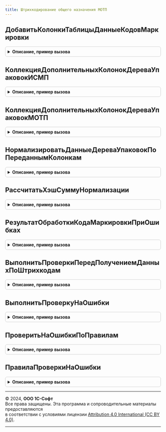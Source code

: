 ```yaml
---
title: Штрихкодирование общего назначения МОТП
---
```



## ДобавитьКолонкиТаблицыДанныеКодовМаркировки
<details style="margin: 1em 0; padding: 0.5em; border: 1px solid #ccc; border-radius: 6px;">

<summary style="font-weight: bold; cursor: pointer;">Описание, пример вызова</summary>

```bsl

// Дополняет базовую таблицу "ДанныеКодовМаркировки" необходимыми колонками для табачной продукции.
//
// Параметры:
//  ДанныеПоШтрихкодам    - См. ШтрихкодированиеОбщегоНазначенияИС.ИнициализацияДанныхПоШтрихкодам
//  ПараметрыСканирования - См. ШтрихкодированиеОбщегоНазначенияИС.ПараметрыСканирования
//  ДанныеКодовМаркировки - См. ШтрихкодированиеОбщегоНазначенияИС.ИнициализацияТаблицыДанныхКодовМаркировки
Процедура ДобавитьКолонкиТаблицыДанныеКодовМаркировки(ДанныеПоШтрихкодам, ПараметрыСканирования = Неопределено, ДанныеКодовМаркировки = Неопределено) Экспорт
```

Пример вызова
```bsl
ШтрихкодированиеОбщегоНазначенияМОТП.ДобавитьКолонкиТаблицыДанныеКодовМаркировки(ДанныеПоШтрихкодам, ПараметрыСканирования, ДанныеКодовМаркировки);
```
</details>

## КоллекцияДополнительныхКолонокДереваУпаковокИСМП
<details style="margin: 1em 0; padding: 0.5em; border: 1px solid #ccc; border-radius: 6px;">

<summary style="font-weight: bold; cursor: pointer;">Описание, пример вызова</summary>

```bsl

Функция КоллекцияДополнительныхКолонокДереваУпаковокИСМП(ПараметрыДерева, КоллекцияДополнительныхКолонок = Неопределено, ДляВложенныхСтрокДерева = Ложь) Экспорт
```

Пример вызова
```bsl
Результат = ШтрихкодированиеОбщегоНазначенияМОТП.КоллекцияДополнительныхКолонокДереваУпаковокИСМП(ПараметрыДерева, КоллекцияДополнительныхКолонок, ДляВложенныхСтрокДерева);
```
</details>

## КоллекцияДополнительныхКолонокДереваУпаковокМОТП
<details style="margin: 1em 0; padding: 0.5em; border: 1px solid #ccc; border-radius: 6px;">

<summary style="font-weight: bold; cursor: pointer;">Описание, пример вызова</summary>

```bsl

Функция КоллекцияДополнительныхКолонокДереваУпаковокМОТП(ПараметрыДерева, КоллекцияДополнительныхКолонок = Неопределено, ДляВложенныхСтрокДерева = Ложь) Экспорт
```

Пример вызова
```bsl
Результат = ШтрихкодированиеОбщегоНазначенияМОТП.КоллекцияДополнительныхКолонокДереваУпаковокМОТП(ПараметрыДерева, КоллекцияДополнительныхКолонок, ДляВложенныхСтрокДерева);
```
</details>

## НормализироватьДанныеДереваУпаковокПоПереданнымКолонкам
<details style="margin: 1em 0; padding: 0.5em; border: 1px solid #ccc; border-radius: 6px;">

<summary style="font-weight: bold; cursor: pointer;">Описание, пример вызова</summary>

```bsl

Функция НормализироватьДанныеДереваУпаковокПоПереданнымКолонкам(Коллекция, КоллекцияДополнительныхКолонок, ДобавленныеКолонки = Неопределено) Экспорт
```

Пример вызова
```bsl
Результат = ШтрихкодированиеОбщегоНазначенияМОТП.НормализироватьДанныеДереваУпаковокПоПереданнымКолонкам(Коллекция, КоллекцияДополнительныхКолонок, ДобавленныеКолонки);
```
</details>

## РассчитатьХэшСуммуНормализации
<details style="margin: 1em 0; padding: 0.5em; border: 1px solid #ccc; border-radius: 6px;">

<summary style="font-weight: bold; cursor: pointer;">Описание, пример вызова</summary>

```bsl

// Рассчитывает инвариантный хэш: из кода исключается МРЦ, убираются скобки
//
// Параметры:
//  СтрокаДанных  - Массив из СтрокаТаблицыЗначений: См. ШтрихкодированиеОбщегоНазначенияИС.ИнициализацияДанныхПоШтрихкодама
//                - Структура - Строка данных для расчета.
//  ДанныеРазбора - см. РазборКодаМаркировкиИССлужебныйКлиентСервер.НовыйРезультатРазбораКодаМаркировки.
Процедура РассчитатьХэшСуммуНормализации(СтрокаДанных, ДанныеРазбора) Экспорт
```

Пример вызова
```bsl
ШтрихкодированиеОбщегоНазначенияМОТП.РассчитатьХэшСуммуНормализации(СтрокаДанных, ДанныеРазбора) 
```
</details>

## РезультатОбработкиКодаМаркировкиПриОшибках
<details style="margin: 1em 0; padding: 0.5em; border: 1px solid #ccc; border-radius: 6px;">

<summary style="font-weight: bold; cursor: pointer;">Описание, пример вызова</summary>

```bsl

// Возвращает результат обработки штрихкода с описанием ошибки.
//
// Параметры:
//  ДанныеШтрихкода - (См. ШтрихкодированиеОбщегоНазначенияИС.ИнициализироватьДанныеШтрихкода).
//  ПараметрыСканирования - (См. ШтрихкодированиеОбщегоНазначенияИСКлиент.ПараметрыСканирования).
// Возвращаемое значение:
//  См. ШтрихкодированиеОбщегоНазначенияИСМП.ИнициализироватьРезультатОбработкиШтрихкода
Функция РезультатОбработкиКодаМаркировкиПриОшибках(ДанныеШтрихкода, ПараметрыСканирования) Экспорт
```

Пример вызова
```bsl
Результат = ШтрихкодированиеОбщегоНазначенияМОТП.РезультатОбработкиКодаМаркировкиПриОшибках(ДанныеШтрихкода, ПараметрыСканирования) 
```
</details>

## ВыполнитьПроверкиПередПолучениемДанныхПоШтрихкодам
<details style="margin: 1em 0; padding: 0.5em; border: 1px solid #ccc; border-radius: 6px;">

<summary style="font-weight: bold; cursor: pointer;">Описание, пример вызова</summary>

```bsl

// Выполняет проверки перед формированием данных по штрихкодам.
//
// Параметры:
//  ДанныеПоШтрихкодам - См. ШтрихкодированиеОбщегоНазначенияИС.ИнициализацияДанныхПоШтрихкодам.
//  ПараметрыСканирования - См. ШтрихкодированиеОбщегоНазначенияИС.ПараметрыСканирования.
// Возвращаемое значение:
//  Соответствие из КлючИЗначение - В случае удачного прохождения проверок - возвращает пустое соответствие,
//    В случае выявления ошибок или необходимого уточнения информации - возвращает заполненное соответствие с указанием причины.
Функция ВыполнитьПроверкиПередПолучениемДанныхПоШтрихкодам(ДанныеПоШтрихкодам, ПараметрыСканирования) Экспорт
```

Пример вызова
```bsl
Результат = ШтрихкодированиеОбщегоНазначенияМОТП.ВыполнитьПроверкиПередПолучениемДанныхПоШтрихкодам(ДанныеПоШтрихкодам, ПараметрыСканирования) 
```
</details>

## ВыполнитьПроверкуНаОшибки
<details style="margin: 1em 0; padding: 0.5em; border: 1px solid #ccc; border-radius: 6px;">

<summary style="font-weight: bold; cursor: pointer;">Описание, пример вызова</summary>

```bsl

// Выполняет поиск ошибок в данных по штрихкодам.
//
// Параметры:
//  ДанныеПоШтрихкодам - (См. ШтрихкодированиеОбщегоНазначенияИС.ИнициализацияДанныхПоШтрихкодам).
//  ПараметрыСканирования - (См. ШтрихкодированиеОбщегоНазначенияИСКлиент.ПараметрыСканирования).
//  ЕстьОшибки - Булево - Истина, если выявлена ошибка.
Процедура ВыполнитьПроверкуНаОшибки(ДанныеПоШтрихкодам, ПараметрыСканирования, ЕстьОшибки) Экспорт
```

Пример вызова
```bsl
ШтрихкодированиеОбщегоНазначенияМОТП.ВыполнитьПроверкуНаОшибки(ДанныеПоШтрихкодам, ПараметрыСканирования, ЕстьОшибки) 
```
</details>

## ПроверитьНаОшибкиПоПравилам
<details style="margin: 1em 0; padding: 0.5em; border: 1px solid #ccc; border-radius: 6px;">

<summary style="font-weight: bold; cursor: pointer;">Описание, пример вызова</summary>

```bsl

// Выполняет проверку на ошибки по заданным правилам.
//
// Параметры:
//  ДанныеПоШтрихкодам - (См. ШтрихкодированиеОбщегоНазначенияИС.ИнициализацияДанныхПоШтрихкодам).
//  ПравилаПроверкиНаОшибки - Структура - Описание:
//   * КонтрольСерий - Массив - Коллекция строк, где были выявлены ошибки по контролю серий.
//   * КонтрольСтатусов - Массив - Массив из Структура:
//     * СтрокиСОшибками - Массив - Коллекция строк, где были выявлены ошибки по контролю статусов.
//     * ДоступныеСтатусы - Массив - Коллекция строк, где были выявлены ошибки по контролю статусов.
//  ПараметрыСканирования - (См. ШтрихкодированиеОбщегоНазначенияИСКлиент.ПараметрыСканирования).
//  ЕстьОшибки - Булево - Истина, если найдена ошибка.
Процедура ПроверитьНаОшибкиПоПравилам(ДанныеПоШтрихкодам, ПравилаПроверкиНаОшибки, ПараметрыСканирования, ЕстьОшибки) Экспорт
```

Пример вызова
```bsl
ШтрихкодированиеОбщегоНазначенияМОТП.ПроверитьНаОшибкиПоПравилам(ДанныеПоШтрихкодам, ПравилаПроверкиНаОшибки, ПараметрыСканирования, ЕстьОшибки));
```
</details>

## ПравилаПроверкиНаОшибки
<details style="margin: 1em 0; padding: 0.5em; border: 1px solid #ccc; border-radius: 6px;">

<summary style="font-weight: bold; cursor: pointer;">Описание, пример вызова</summary>

```bsl

// Инициализирует структуру правил для проверки на ошибки данных по кодам маркировки.
//
// Параметры:
//  ПараметрыСканирования - (См. ШтрихкодированиеОбщегоНазначенияИСКлиент.ПараметрыСканирования).
//  ДанныеПоШтрихкодам - (См. ШтрихкодированиеОбщегоНазначенияИС.ИнициализацияДанныхПоШтрихкодам).
// Возвращаемое значение:
//  Структура - Описание:
// * КонтрольВладельца - Массив - коллекция, куда требуется поместить строки с ошибками при контроле владельца.
// * КонтролироватьРасхождениеСоставаУпаковокМеждуИБиИСМП - Массив - коллекция, куда требуется поместить строки с ошибками при контроле состава упаковок.
// * КонтрольСпособаВводаВОборот - Массив - коллекция, куда требуется поместить строки с ошибками при контроле способа ввода в оборот.
// * КонтрольСерий - Массив - коллекция, куда требуется поместить строки с ошибками при контроле серий.
// * КонтрольСтатусов - Массив - коллекция, куда требуется поместить строки с ошибками при контроле допустимых статусов.
Функция ПравилаПроверкиНаОшибки(ПараметрыСканирования, ДанныеПоШтрихкодам) Экспорт
```

Пример вызова
```bsl
Результат = ШтрихкодированиеОбщегоНазначенияМОТП.ПравилаПроверкиНаОшибки(ПараметрыСканирования, ДанныеПоШтрихкодам));
```
</details>

---

© 2024, **ООО 1С-Софт**  
Все права защищены. Эта программа и сопроводительные материалы предоставляются  
в соответствии с условиями лицензии [Attribution 4.0 International (CC BY 4.0)](https://creativecommons.org/licenses/by/4.0/legalcode).

---
